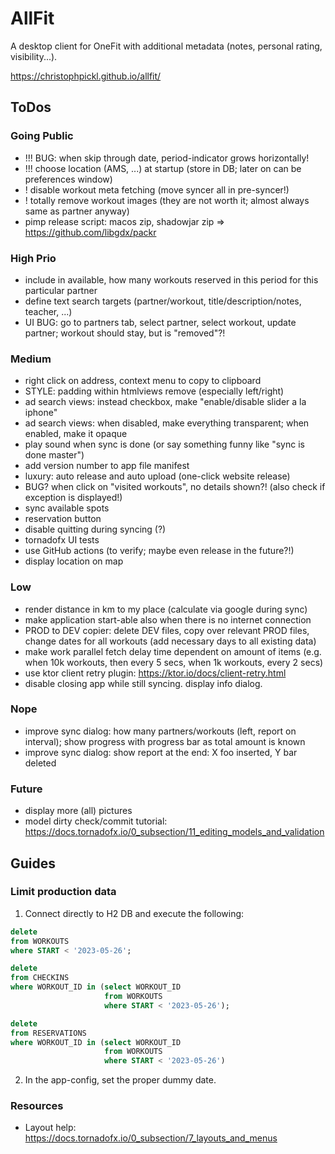 # AllFit

A desktop client for OneFit with additional metadata (notes, personal rating, visibility...).

https://christophpickl.github.io/allfit/

## ToDos

### Going Public

* !!! BUG: when skip through date, period-indicator grows horizontally!
* !!! choose location (AMS, ...) at startup (store in DB; later on can be preferences window)
* ! disable workout meta fetching (move syncer all in pre-syncer!)
* ! totally remove workout images (they are not worth it; almost always same as partner anyway)
* pimp release script: macos zip, shadowjar zip => https://github.com/libgdx/packr

### High Prio

* include in available, how many workouts reserved in this period for this particular partner
* define text search targets (partner/workout, title/description/notes, teacher, ...)
* UI BUG: go to partners tab, select partner, select workout, update partner; workout should stay, but is "removed"?!

### Medium

* right click on address, context menu to copy to clipboard
* STYLE: padding within htmlviews remove (especially left/right)
* ad search views: instead checkbox, make "enable/disable slider a la iphone"
* ad search views: when disabled, make everything transparent; when enabled, make it opaque
* play sound when sync is done (or say something funny like "sync is done master")
* add version number to app file manifest
* luxury: auto release and auto upload (one-click website release)
* BUG? when click on "visited workouts", no details shown?! (also check if exception is displayed!)
* sync available spots
* reservation button
* disable quitting during syncing (?)
* tornadofx UI tests
* use GitHub actions (to verify; maybe even release in the future?!)
* display location on map

### Low

* render distance in km to my place (calculate via google during sync)
* make application start-able also when there is no internet connection
* PROD to DEV copier: delete DEV files, copy over relevant PROD files, change dates for all workouts (add necessary days to all existing data)
* make work parallel fetch delay time dependent on amount of items (e.g. when 10k workouts, then every 5 secs, when 1k workouts, every 2 secs)
* use ktor client retry plugin: https://ktor.io/docs/client-retry.html
* disable closing app while still syncing. display info dialog.

### Nope

* improve sync dialog: how many partners/workouts (left, report on interval); show progress with progress bar as total amount is known
* improve sync dialog: show report at the end: X foo inserted, Y bar deleted

### Future

* display more (all) pictures
* model dirty check/commit tutorial: https://docs.tornadofx.io/0_subsection/11_editing_models_and_validation

## Guides

### Limit production data

1. Connect directly to H2 DB and execute the following:

```sql
delete
from WORKOUTS
where START < '2023-05-26';

delete
from CHECKINS
where WORKOUT_ID in (select WORKOUT_ID
                     from WORKOUTS
                     where START < '2023-05-26');

delete
from RESERVATIONS
where WORKOUT_ID in (select WORKOUT_ID
                     from WORKOUTS
                     where START < '2023-05-26')
```

2. In the app-config, set the proper dummy date.

### Resources

* Layout help: https://docs.tornadofx.io/0_subsection/7_layouts_and_menus
